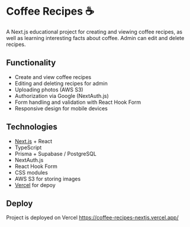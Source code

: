 # Coffee Recipes ☕️

A Next.js educational project for creating and viewing coffee recipes, as well as learning interesting facts about coffee. Admin can edit and delete recipes.

## Functionality

-   Create and view coffee recipes
-   Editing and deleting recipes for admin
-   Uploading photos (AWS S3)
-   Authorization via Google (NextAuth.js)
-   Form handling and validation with React Hook Form 
-   Responsive design for mobile devices

## Technologies

-   [Next.js](https://nextjs.org) + React
-   TypeScript
-   Prisma + Supabase / PostgreSQL
-   NextAuth.js
-   React Hook Form
-   CSS modules
-   AWS S3 for storing images
-   [Vercel](https://vercel.com) for depoy

## Deploy

Project is deployed on Vercel
https://coffee-recipes-nextjs.vercel.app/
